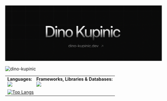 <a href="https://dino-kupinic.dev/"><img src="assets/background.jpg" alt="background"></a>
<p><img src="https://komarev.com/ghpvc/?username=dino-kupinic&label=Profile%20views&color=red&style=for-the-badge" alt="dino-kupinic" /></p>

<table>
<tr>
<td><strong>Languages:</strong><br><img src="https://skillicons.dev/icons?i=c,cpp,css,html,js,ts,java,py,php,bash" style="height:32px;"></td>
<td><strong>Frameworks, Libraries & Databases:</strong><br><img src="https://skillicons.dev/icons?i=nodejs,react,next,fastapi,vite,vue,nuxtjs,vitest,pinia,spring,symfony,tailwind,mysql,postgres,supabase,mongodb&perline=50" style="height:32px;"></td>
</tr>
<tr>
<td colspan="2">
<a href="https://github.com/anuraghazra/github-readme-stats"><img src="https://github-readme-stats.vercel.app/api/top-langs/?username=Dino-Kupinic&layout=compact&hide=cmake,dockerfile,plpgsql&bg_color=0D1117&text_color=c9d1d9&langs_count=8&hide_border=true&card_width=600&exclude_repo=Communify-Presentation,school-projects-presentation,Dino-Kupinic" alt="Top Langs"></a></td>
</tr>
</table>
